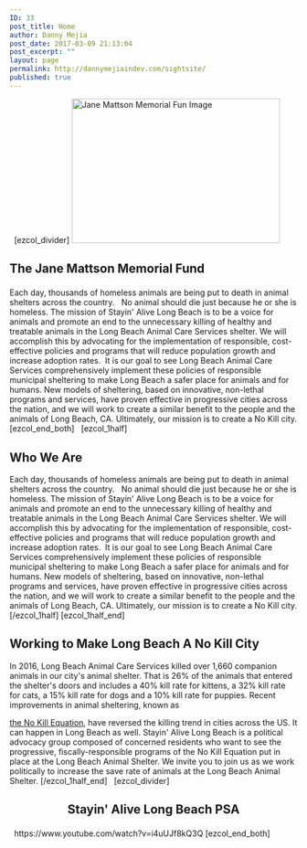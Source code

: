 ```yaml
---
ID: 33
post_title: Home
author: Danny Mejia
post_date: 2017-03-09 21:13:04
post_excerpt: ""
layout: page
permalink: http://dannymejiaindev.com/sightsite/
published: true
---
```

  [ezcol_divider] <img id="longdesc-return-232" class="alignleft size-full wp-image-232" tabindex="-1" src="http://dannymejiaindev.com/sightsite/wp-content/uploads/2017/03/6909542.jpg" alt="Jane Mattson Memorial Fun Image" width="364" height="253" longdesc="http://dannymejiaindev.com/sightsite?longdesc=232&referrer=224" /> <h2 class="wsite-content-title">
  The Jane Mattson Memorial Fund
</h2> Each day, thousands of homeless animals are being put to death in animal shelters across the country.   No animal should die just because he or she is homeless. The mission of Stayin' Alive Long Beach is to be a voice for animals and promote an end to the unnecessary killing of healthy and treatable animals in the Long Beach Animal Care Services shelter. We will accomplish this by advocating for the implementation of responsible, cost-effective policies and programs that will reduce population growth and increase adoption rates.  It is our goal to see Long Beach Animal Care Services comprehensively implement these policies of responsible municipal sheltering to make Long Beach a safer place for animals and for humans. New models of sheltering, based on innovative, non-lethal programs and services, have proven effective in progressive cities across the nation, and we will work to create a similar benefit to the people and the animals of Long Beach, CA. Ultimately, our mission is to create a No Kill city. [ezcol_end_both]   [ezcol_1half] 

<h2 class="wsite-content-title">
  Who We Are
</h2> Each day, thousands of homeless animals are being put to death in animal shelters across the country.   No animal should die just because he or she is homeless. The mission of Stayin' Alive Long Beach is to be a voice for animals and promote an end to the unnecessary killing of healthy and treatable animals in the Long Beach Animal Care Services shelter. We will accomplish this by advocating for the implementation of responsible, cost-effective policies and programs that will reduce population growth and increase adoption rates.  It is our goal to see Long Beach Animal Care Services comprehensively implement these policies of responsible municipal sheltering to make Long Beach a safer place for animals and for humans. New models of sheltering, based on innovative, non-lethal programs and services, have proven effective in progressive cities across the nation, and we will work to create a similar benefit to the people and the animals of Long Beach, CA. Ultimately, our mission is to create a No Kill city. [/ezcol_1half] [ezcol_1half_end] 

<h2 class="wsite-content-title">
  Working to Make Long Beach A No Kill City
</h2> In 2016, Long Beach Animal Care Services killed over 1,660 companion animals in our city's animal shelter. That is 26% of the animals that entered the shelter's doors and includes a 40% kill rate for kittens, a 32% kill rate for cats, a 15% kill rate for dogs and a 10% kill rate for puppies. Recent improvements in animal sheltering, known as 

[the No Kill Equation][1], have reversed the killing trend in cities across the US. It can happen in Long Beach as well. Stayin' Alive Long Beach is a political advocacy group composed of concerned residents who want to see the progressive, fiscally-responsible programs of the No Kill Equation put in place at the Long Beach Animal Shelter. We invite you to join us as we work politically to increase the save rate of animals at the Long Beach Animal Shelter. [/ezcol_1half_end]   [ezcol_divider] <h2 class="wsite-content-title" style="text-align: center;">
  Stayin' Alive Long Beach PSA
</h2>   https://www.youtube.com/watch?v=i4uUJf8kQ3Q [ezcol_end_both]  

 [1]: http://dannymejiaindev.com/sightsite/the-no-kill-equation/